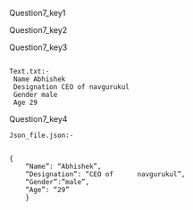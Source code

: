 Question7_key1


Question7_key2


Question7_key3



```
  
Text.txt:-  
 Name Abhishek
 Designation CEO of navgurukul
 Gender male
 Age 29
```
  
Question7_key4


```
Json_file.json:-


{
    “Name”: “Abhishek”,
    “Designation”: “CEO of      navgurukul”,
    “Gender”:”male”,
    “Age”: “29”
    }
```
